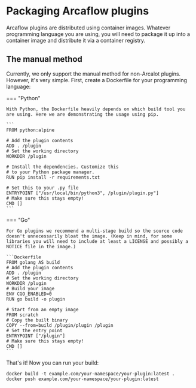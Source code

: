 # Packaging Arcaflow plugins

Arcaflow plugins are distributed using container images. Whatever programming language you are using, you will need to package it up into a container image and distribute it via a container registry.

## The manual method

Currently, we only support the manual method for non-Arcalot plugins. However, it's very simple. First, create a Dockerfile for your programming language:

=== "Python"

    With Python, the Dockerfile heavily depends on which build tool you are using. Here we are demonstrating the usage using pip.
    
    ```
    FROM python:alpine

    # Add the plugin contents
    ADD . /plugin
    # Set the working directory
    WORKDIR /plugin

    # Install the dependencies. Customize this
    # to your Python package manager.
    RUN pip install -r requirements.txt

    # Set this to your .py file
    ENTRYPOINT ["/usr/local/bin/python3", /plugin/plugin.py"]
    # Make sure this stays empty!
    CMD []
    ```

=== "Go"

    For Go plugins we recommend a multi-stage build so the source code doesn't unnecessarily bloat the image. (Keep in mind, for some libraries you will need to include at least a LICENSE and possibly a NOTICE file in the image.)

    ```Dockerfile
    FROM golang AS build
    # Add the plugin contents
    ADD . /plugin
    # Set the working directory
    WORKDIR /plugin
    # Build your image
    ENV CGO_ENABLED=0
    RUN go build -o plugin

    # Start from an empty image
    FROM scratch
    # Copy the built binary
    COPY --from=build /plugin/plugin /plugin
    # Set the entry point
    ENTRYPOINT ["/plugin"]
    # Make sure this stays empty!
    CMD []
    ```

That's it! Now you can run your build:

```
docker build -t example.com/your-namespace/your-plugin:latest .
docker push example.com/your-namespace/your-plugin:latest
```
